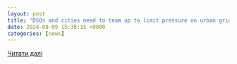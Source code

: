 ```yaml
---
layout: post
title: "DSOs and cities need to team up to limit pressure on urban grids – E.DSO"
date: 2024-08-09 15:38:15 +0000
categories: [news]
---
```


[Читати далі](https://www.smart-energy.com/industry-sectors/energy-grid-management/dsos-and-cities-need-to-team-up-to-limit-pressure-on-urban-grids-e-dso/)
